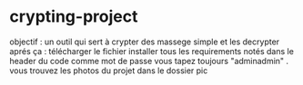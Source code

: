 # crypting-project

objectif : un outil qui sert à  crypter des massege simple et les decrypter aprés ça :
télécharger le fichier installer tous les requirements notés dans le header du code 
comme mot de passe vous tapez toujours "adminadmin" .
vous trouvez les photos du projet dans le dossier pic

